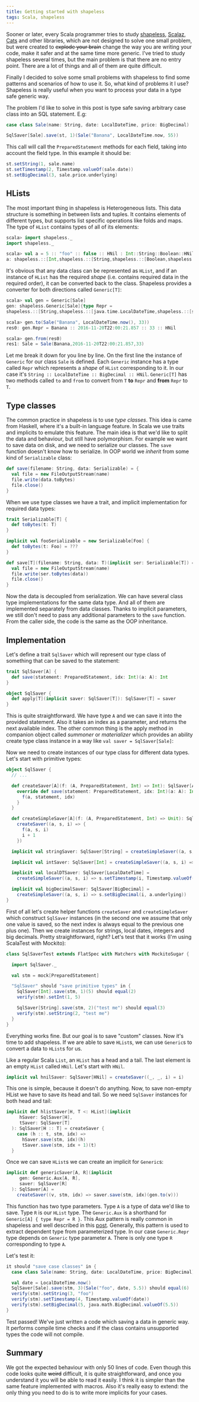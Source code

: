 ```yaml
---
title: Getting started with shapeless
tags: Scala, shapeless
---
```


Sooner or later, every Scala programmer tries to study
[shapeless](https://github.com/milessabin/shapeless),
[Scalaz](https://github.com/scalaz/scalaz), [Cats](https://github.com/typelevel/cats) and
other libraries, which are not designed to solve one small problem, but were
created to ~~explode your brain~~ change the way you are writing your code, make
it safer and at the same time more generic.  I've tried to study shapeless several times,
but the main problem is that there are no entry point.  There are a lot of things
and all of them are quite difficult.

Finally I decided to solve some small problems with shapeless to find some patterns
and scenarios of how to use it.  So, what kind of problems it I use?  Shapeless
is really useful when you want to process your data in a type safe generic way.

The problem I'd like to solve in this post is type safe saving arbitrary case
class into an SQL statement. E.g:

```Scala
case class Sale(name: String, date: LocalDateTime, price: BigDecimal)

SqlSaver[Sale].save(st, 1)(Sale("Banana", LocalDateTime.now, 55))
```

This call will call the `PreparedStatement` methods for each field, taking into
account the field type.  In this example it should be:

```Scala
st.setString(1, sale.name)
st.setTimestamp(2, Timestamp.valueOf(sale.date))
st.setBigDecimal(3, sale.price.underlying)
```

<!--more-->

## HLists

The most important thing in shapeless is Heterogeneous lists.  This data
structure is something in between lists and tuples.  It contains elements of
different types, but supports list specific operations like folds and maps.
The type of `HList` contains types of all of its elements:

```Scala
scala> import shapeless._
import shapeless._

scala> val a = 5 :: "foo" :: false :: HNil : Int::String::Boolean::HNil
a: shapeless.::[Int,shapeless.::[String,shapeless.::[Boolean,shapeless.HNil]]] = 5 :: foo :: false :: HNil
```

It's obvious that any data class can be represented as `HList`, and if an instance
of `HList` has the required *shape* (i.e. contains required data in the
required order), it can be converted back to the class.
Shapeless provides a converter for both directions called `Generic[T]`:

```Scala
scala> val gen = Generic[Sale]
gen: shapeless.Generic[Sale]{type Repr =
shapeless.::[String,shapeless.::[java.time.LocalDateTime,shapeless.::[scala.math.BigDecimal,shapeless.HNil]]]} = anon$macro$4$1@34638de0

scala> gen.to(Sale("Banana", LocalDateTime.now(), 33))
res0: gen.Repr = Banana :: 2016-11-20T22:00:21.857 :: 33 :: HNil

scala> gen.from(res0)
res1: Sale = Sale(Banana,2016-11-20T22:00:21.857,33)
```

Let me break it down for you line by line.  On the first line the instance of `Generic` for our class
`Sale` is defined.  Each `Generic` instance has a type called `Repr` which
represents a *shape* of `HList` corresponding to it. In our case it's
`String :: LocalDateTime :: BigDecimal :: HNil`.  `Generic[T]` has two methods called
`to` and `from` to convert from `T` **to** `Repr` and **from** `Repr` to `T`.

## Type classes

The common practice in shapeless is to use *type classes*.  This idea is
came from Haskell, where it's a built-in language feature.  In Scala we
use traits and implicits to emulate this feature.  The main idea is that we'd
like to split the data and behaviour, but still have polymorphism.  For example
we want to save data on disk, and we need to serialize our classes.  The `save`
function doesn't know how to serialize.  In OOP world we *inherit* from some
kind of `Serializable` class:

```Scala
def save(filename: String, data: Serializable) = {
  val file = new FileOutputStream(name)
  file.write(data.toBytes)
  file.close()
}
```

When we use type classes we have a trait, and implicit implementation for
required data types:

```Scala
trait Serializable[T] {
  def toBytes(t: T)
}

implicit val fooSerializable = new Serializable[Foo] {
  def toBytes(t: Foo) = ???
}

def save[T](filename: String, data: T)(implicit ser: Serializable[T]) = {
  val file = new FileOutputStream(name)
  file.write(ser.toBytes(data))
  file.close()
}
```

Now the data is decoupled from serialization.  We can have several class type implementations
for the same data type.  And all of them are implemented separately
from data classes.  Thanks to implicit parameters, we still don't need to pass
any additional parameters to the `save` function.  From the caller side, the code
is the same as the OOP inheritance.

## Implementation

Let's define a trait `SqlSaver` which will represent our type class of
something that can be saved to the statement:

```Scala
trait SqlSaver[A] {
  def save(statement: PreparedStatement, idx: Int)(a: A): Int
}

object SqlSaver {
  def apply[T](implicit saver: SqlSaver[T]): SqlSaver[T] = saver
}
```

This is quite straightforward.  We have type `A` and we can save it into the provided
statement. Also it takes an index as a parameter, and returns the next available
index.  The other common thing is the apply method in companion object called *summoner* or *materializer*
which provides an ability create type class instance in a way like `val saver = SqlSaver[Sale]`:

Now we need to create instances of our type class for different data types.
Let's start with primitive types:

```Scala
object SqlSaver {
  // ...

  def createSaver[A](f: (A, PreparedStatement, Int) => Int): SqlSaver[A] = new SqlSaver[A] {
    override def save(statement: PreparedStatement, idx: Int)(a: A): Int = {
      f(a, statement, idx)
    }
  }

  def createSimpleSaver[A](f: (A, PreparedStatement, Int) => Unit): SqlSaver[A] =
    createSaver((a, s, i) => {
      f(a, s, i)
      i + 1
    })

  implicit val stringSaver: SqlSaver[String] = createSimpleSaver((a, s, i) => s.setString(i, a))

  implicit val intSaver: SqlSaver[Int] = createSimpleSaver((a, s, i) => s.setInt(i, a))

  implicit val localDTSaver: SqlSaver[LocalDateTime] =
    createSimpleSaver((a, s, i) => s.setTimestamp(i, Timestamp.valueOf(a)))

  implicit val bigDecimalSaver: SqlSaver[BigDecimal] =
    createSimpleSaver((a, s, i) => s.setBigDecimal(i, a.underlying))
}
```

First of all let's create helper functions `createSaver` and
`createSimpleSaver` which construct `SqlSaver` instances (in the second one we
assume that only one value is saved, so the next index is always equal to the
previous one plus one).  Then we create instances for strings, local dates,
integers and big decimals.  Pretty straightforward, right?  Let's test that it
works (I'm using ScalaTest with Mockito):

```Scala
class SqlSaverTest extends FlatSpec with Matchers with MockitoSugar {

  import SqlSaver._

  val stm = mock[PreparedStatement]

  "SqlSaver" should "save primitive types" in {
    SqlSaver[Int].save(stm, 1)(5) should equal(2)
    verify(stm).setInt(1, 5)

    SqlSaver[String].save(stm, 2)("test me") should equal(3)
    verify(stm).setString(2, "test me")
  }
}
```

Everything works fine.  But our goal is to save "custom" classes.  Now it's time to add
shapeless.  If we are able to save `HList`s, we can use `Generic`s
to convert a data to `HList`s for us.

Like a regular Scala `List`, an `HList` has a head and a tail. The last element
is an empty `HList` called `HNil`. Let's start with `HNil`.

```Scala
implicit val hnilSaver: SqlSaver[HNil] = createSaver((_, _, i) = i)
```

This one is simple, because it doesn't do anything. Now, to save non-empty HList we have
to save its head and tail. So we need `SqlSaver` instances for both head and tail:

```Scala
implicit def hlistSaver[H, T <: HList](implicit
     hSaver: SqlSaver[H],
     tSaver: SqlSaver[T]
  ): SqlSaver[H :: T] = createSaver {
    case (h :: t, stm, idx) =>
      hSaver.save(stm, idx)(h)
      tSaver.save(stm, idx + 1)(t)
  }
```

Once we can save `HList`s we can create an implicit for `Generic`s:

```Scala
implicit def genericSaver[A, R](implicit
     gen: Generic.Aux[A, R],
     saver: SqlSaver[R]
  ): SqlSaver[A] =
    createSaver((v, stm, idx) => saver.save(stm, idx)(gen.to(v)))
```

This function has two type parameters. Type `A` is a type of data we'd like to save.
Type `R` is our `HList` type.  The `Generic.Aux` is a shorthand for
`Generic[A] { type Repr = R }`.  This Aux pattern is really common in shapeless
and well described in this
[post](http://gigiigig.github.io/posts/2015/09/13/aux-pattern.html).
Generally, this pattern is used to extract dependent type from parameterized
type.  In our case `Generic.Repr` type depends on `Generic` type parameter `A`.
There is only one type `R` corresponding to type `A`.

Let's test it:

```Scala
it should "save case classes" in {
  case class Sale(name: String, date: LocalDateTime, price: BigDecimal)

  val date = LocalDateTime.now()
  SqlSaver[Sale].save(stm, 3)(Sale("foo", date, 5.5)) should equal(6)
  verify(stm).setString(3, "foo")
  verify(stm).setTimestamp(4, Timestamp.valueOf(date))
  verify(stm).setBigDecimal(5, java.math.BigDecimal.valueOf(5.5))
}
```

Test passed!  We've just written a code which saving a data in generic way.
It performs compile time checks and if the class contains unsupported types
the code will not compile.

## Summary

We got the expected behaviour with only 50 lines of code.  Even though this code
looks quite ~~weird~~ difficult, it is quite straightforward, and once you
understand it you will be able to read it easily.  I think it is simpler than the same
feature implemented with macros.  Also it's really easy to extend:  the only
thing you need to do is to write more implicits for your cases.
